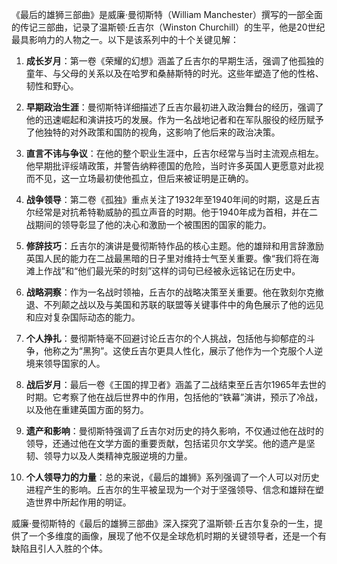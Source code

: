 《最后的雄狮三部曲》是威廉·曼彻斯特（William Manchester）撰写的一部全面的传记三部曲，记录了温斯顿·丘吉尔（Winston Churchill）的生平，他是20世纪最具影响力的人物之一。以下是该系列中的十个关键见解：

1. **成长岁月**：第一卷《荣耀的幻想》涵盖了丘吉尔的早期生活，强调了他孤独的童年、与父母的关系以及在哈罗和桑赫斯特的时光。这些年塑造了他的性格、韧性和野心。

2. **早期政治生涯**：曼彻斯特详细描述了丘吉尔最初进入政治舞台的经历，强调了他的迅速崛起和演讲技巧的发展。作为一名战地记者和在军队服役的经历赋予了他独特的对外政策和国防的视角，这影响了他后来的政治决策。

3. **直言不讳与争议**：在他的整个职业生涯中，丘吉尔经常与当时主流观点相左。他早期批评绥靖政策，并警告纳粹德国的危险，当时许多英国人更愿意对此视而不见，这一立场最初使他孤立，但后来被证明是正确的。

4. **战争领导**：第二卷《孤独》重点关注了1932年至1940年间的时期，这是丘吉尔经常是对抗希特勒威胁的孤立声音的时期。他于1940年成为首相，并在二战期间的领导彰显了他的决心和激励一个被围困的国家的能力。

5. **修辞技巧**：丘吉尔的演讲是曼彻斯特作品的核心主题。他的雄辩和用言辞激励英国人民的能力在二战最黑暗的日子里对维持士气至关重要。像“我们将在海滩上作战”和“他们最光荣的时刻”这样的词句已经被永远铭记在历史中。

6. **战略洞察**：作为一名战时领袖，丘吉尔的战略决策至关重要。他在敦刻尔克撤退、不列颠之战以及与美国和苏联的联盟等关键事件中的角色展示了他的远见和应对复杂国际动态的能力。

7. **个人挣扎**：曼彻斯特毫不回避讨论丘吉尔的个人挑战，包括他与抑郁症的斗争，他称之为“黑狗”。这使丘吉尔更具人性化，展示了他作为一个克服个人逆境来领导国家的人。

8. **战后岁月**：最后一卷《王国的捍卫者》涵盖了二战结束至丘吉尔1965年去世的时期。它考察了他在战后世界中的作用，包括他的“铁幕”演讲，预示了冷战，以及他在重建英国方面的努力。

9. **遗产和影响**：曼彻斯特强调了丘吉尔对历史的持久影响，不仅通过他在战时的领导，还通过他在文学方面的重要贡献，包括诺贝尔文学奖。他的遗产是坚韧、领导力以及人类精神克服逆境的力量。

10. **个人领导力的力量**：总的来说，《最后的雄狮》系列强调了一个人可以对历史进程产生的影响。丘吉尔的生平被呈现为一个对于坚强领导、信念和雄辩在塑造世界中所起作用的明证。

威廉·曼彻斯特的《最后的雄狮三部曲》深入探究了温斯顿·丘吉尔复杂的一生，提供了一个多维度的画像，展现了他不仅是全球危机时期的关键领导者，还是一个有缺陷且引人入胜的个体。